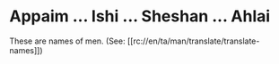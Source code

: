 # Appaim ... Ishi ... Sheshan ... Ahlai
These are names of men. (See: [[rc://en/ta/man/translate/translate-names]])